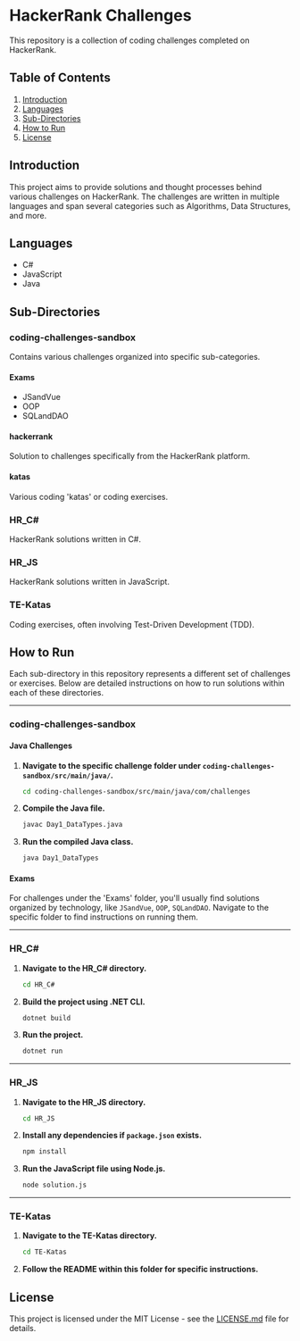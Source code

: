 # HackerRank Challenges

This repository is a collection of coding challenges completed on HackerRank.

## Table of Contents

1. [Introduction](#Introduction)
2. [Languages](#Languages)
3. [Sub-Directories](#Sub-Directories)
4. [How to Run](#How-to-Run)
5. [License](#License)

## Introduction

This project aims to provide solutions and thought processes behind various challenges on HackerRank. The challenges are written in multiple languages and span several categories such as Algorithms, Data Structures, and more.

## Languages

- C#
- JavaScript
- Java

## Sub-Directories

### coding-challenges-sandbox
Contains various challenges organized into specific sub-categories.

#### Exams
- JSandVue
- OOP
- SQLandDAO

#### hackerrank
Solution to challenges specifically from the HackerRank platform.

#### katas
Various coding 'katas' or coding exercises.

### HR_C#
HackerRank solutions written in C#.

### HR_JS
HackerRank solutions written in JavaScript.

### TE-Katas
Coding exercises, often involving Test-Driven Development (TDD).

## How to Run

Each sub-directory in this repository represents a different set of challenges or exercises. Below are detailed instructions on how to run solutions within each of these directories.

---

### coding-challenges-sandbox

#### Java Challenges

1. **Navigate to the specific challenge folder under `coding-challenges-sandbox/src/main/java/`.**

    ```bash
    cd coding-challenges-sandbox/src/main/java/com/challenges
    ```

2. **Compile the Java file.**

    ```bash
    javac Day1_DataTypes.java
    ```

3. **Run the compiled Java class.**

    ```bash
    java Day1_DataTypes
    ```

#### Exams

For challenges under the 'Exams' folder, you'll usually find solutions organized by technology, like `JSandVue`, `OOP`, `SQLandDAO`. Navigate to the specific folder to find instructions on running them.

---

### HR_C#

1. **Navigate to the HR_C# directory.**

    ```bash
    cd HR_C#
    ```

2. **Build the project using .NET CLI.**

    ```bash
    dotnet build
    ```

3. **Run the project.**

    ```bash
    dotnet run
    ```

---

### HR_JS

1. **Navigate to the HR_JS directory.**

    ```bash
    cd HR_JS
    ```

2. **Install any dependencies if `package.json` exists.**

    ```bash
    npm install
    ```

3. **Run the JavaScript file using Node.js.**

    ```bash
    node solution.js
    ```

---

### TE-Katas

1. **Navigate to the TE-Katas directory.**

    ```bash
    cd TE-Katas
    ```

2. **Follow the README within this folder for specific instructions.**

## License
This project is licensed under the MIT License - see the [LICENSE.md](LICENSE.md) file for details.
